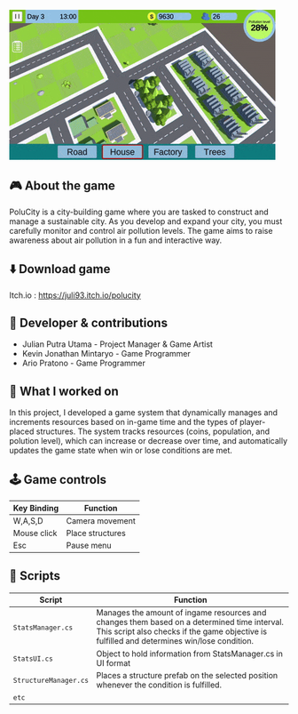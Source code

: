![image](../src/Polucity/Polucity_gif.gif)
## 🎮 About the game

PoluCity is a city-building game where you are tasked to construct and manage a sustainable city. As you develop and expand your city, you must carefully monitor and control air pollution levels. The game aims to raise awareness about air pollution in a fun and interactive way.

## ⬇️ Download game
Itch.io : https://juli93.itch.io/polucity

## 👤 Developer & contributions
- Julian Putra Utama - Project Manager & Game Artist
- Kevin Jonathan Mintaryo - Game Programmer
- Ario Pratono - Game Programmer

## 💼 What I worked on
In this project, I developed a game system that dynamically manages and increments resources based on in-game time and the types of player-placed structures. The system tracks resources (coins, population, and polution level), which can increase or decrease over time, and automatically updates the game state when win or lose conditions are met.


## 🕹️ Game controls

| Key Binding       | Function          |
| ----------------- | ----------------- |
| W,A,S,D           | Camera movement   |
| Mouse click       | Place structures  |
| Esc               | Pause menu        |

## 📜 Scripts

| Script       | Function                                                  |
| ------------------- | ------------------------------------------------------------ |
| `StatsManager.cs` | Manages the amount of ingame resources and changes them based on a determined time interval. This script also checks if the game objective is fulfilled and determines win/lose condition. |
| `StatsUI.cs`  | Object to hold information from StatsManager.cs in UI format |
| `StructureManager.cs`  | Places a structure prefab on the selected position whenever the condition is fulfilled. |
| `etc`  | |